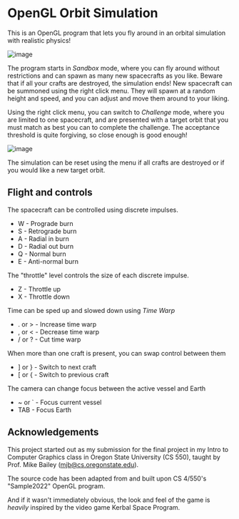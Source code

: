 # OpenGL Orbit Simulation

This is an OpenGL program that lets you fly around in an orbital simulation with realistic physics!

![image](https://github.com/user-attachments/assets/0b81bf7a-23ca-45e9-afd8-9a4e11cc6847)


The program starts in *Sandbox* mode, where you can fly around without restrictions and can spawn as many new spacecrafts as you like. Beware that if all your crafts are destroyed, the simulation ends! 
New spacecraft can be summoned using the right click menu. They will spawn at a random height and speed, and you can adjust and move them around to your liking.

Using the right click menu, you can switch to *Challenge* mode, where you are limited to one spacecraft, and are presented with a target orbit that you must match as best you can to complete the challenge. The acceptance threshold is quite forgiving, so close enough is good enough!

![image](https://github.com/user-attachments/assets/caa1c07c-2e9d-47b6-a745-a825e4c91fe9)


The simulation can be reset using the menu if all crafts are destroyed or if you would like a new target orbit.

## Flight and controls

The spacecraft can be controlled using discrete impulses.

- W - Prograde burn
- S - Retrograde burn
- A - Radial in burn
- D - Radial out burn
- Q - Normal burn
- E - Anti-normal burn

The "throttle" level controls the size of each discrete impulse.

- Z - Throttle up
- X - Throttle down

Time can be sped up and slowed down using *Time Warp*

- . or \> - Increase time warp
- , or \< - Decrease time warp
- / or ? - Cut time warp

When more than one craft is present, you can swap control between them

- ] or } - Switch to next craft
- [ or { - Switch to previous craft

The camera can change focus between the active vessel and Earth

- ~ or ` - Focus current vessel
- TAB - Focus Earth

## Acknowledgements

This project started out as my submission for the final project in my Intro to Computer Graphics class in Oregon State University (CS 550), taught by Prof. Mike Bailey (mjb@cs.oregonstate.edu). 

The source code has been adapted from and built upon CS 4/550's "Sample2022" OpenGL program.

And if it wasn't immediately obvious, the look and feel of the game is *heavily* inspired by the video game Kerbal Space Program.
